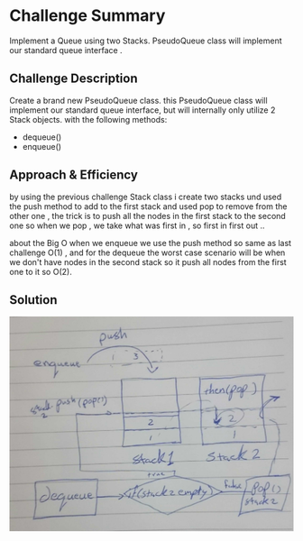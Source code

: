 # Challenge Summary

Implement a Queue using two Stacks.
PseudoQueue class will implement our standard queue interface .

## Challenge Description
<!-- Description of the challenge -->
Create a brand new PseudoQueue class.
this PseudoQueue class will implement our standard queue interface, but will internally only utilize 2 Stack objects.
with the following methods:
- dequeue() 
- enqueue()


## Approach & Efficiency
<!-- What approach did you take? Why? What is the Big O space/time for this approach? -->
by using the previous challenge Stack class i create two stacks und used the push method to add to the first stack 
and used pop to remove from the other one , the trick is to push all the nodes in the first stack to the second one so when we pop , we take what was first in , so first in first out .. 

about the Big O when we enqueue we use the push method so same as last challenge O(1) , and for the dequeue the worst case scenario will be when we don't have nodes in the second stack so it push all nodes from the first one to it so O(2).


## Solution
<!-- Embedded whiteboard image -->

![](../../assets/queueStack.JPG)

